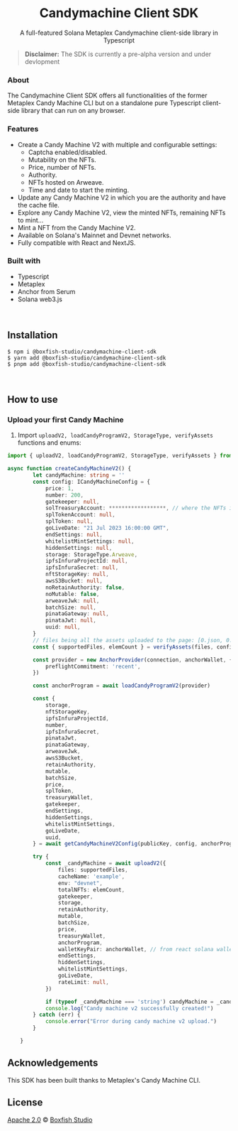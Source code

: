 
<h1 align="center">Candymachine Client SDK</h1>
<p align="center">A full-featured Solana Metaplex Candymachine client-side library in Typescript</p>

> **Disclaimer:** The SDK is currently a pre-alpha version and under devlopment

### About

The Candymachine Client SDK offers all functionalities of the former Metaplex Candy Machine CLI but on a standalone pure Typescript client-side library that can run on any browser.

### Features

- Create a Candy Machine V2 with multiple and configurable settings:
  - Captcha enabled/disabled.
  - Mutability on the NFTs.
  - Price, number of NFTs.
  - Authority.
  - NFTs hosted on Arweave.
  - Time and date to start the minting.
- Update any Candy Machine V2 in which you are the authority and have the cache file.
- Explore any Candy Machine V2, view the minted NFTs, remaining NFTs to mint...
- Mint a NFT from the Candy Machine V2.
- Available on Solana's Mainnet and Devnet networks.
- Fully compatible with React and NextJS.

### Built with

- Typescript
- Metaplex
- Anchor from Serum
- Solana web3.js

<br/>

## Installation

```
$ npm i @boxfish-studio/candymachine-client-sdk
$ yarn add @boxfish-studio/candymachine-client-sdk
$ pnpm add @boxfish-studio/candymachine-client-sdk
```

<br/>

## How to use

### Upload your first Candy Machine

1. Import `uploadV2, loadCandyProgramV2, StorageType, verifyAssets` functions and enums:

```ts
import { uploadV2, loadCandyProgramV2, StorageType, verifyAssets } from '@boxfish-studio/candymachine-client-sdk'

async function createCandyMachineV2() {
        let candyMachine: string = ''
        const config: ICandyMachineConfig = {
            price: 1,
            number: 200,
            gatekeeper: null,
            solTreasuryAccount: ******************, // where the NFTs initial sale SOL will go to
            splTokenAccount: null,
            splToken: null,
            goLiveDate: "21 Jul 2023 16:00:00 GMT",
            endSettings: null,
            whitelistMintSettings: null,
            hiddenSettings: null,
            storage: StorageType.Arweave,
            ipfsInfuraProjectId: null,
            ipfsInfuraSecret: null,
            nftStorageKey: null,
            awsS3Bucket: null,
            noRetainAuthority: false,
            noMutable: false,
            arweaveJwk: null,
            batchSize: null,
            pinataGateway: null,
            pinataJwt: null,
            uuid: null,
        }
        // files being all the assets uploaded to the page: [0.json, 0.png, 1.json, 1.png....]
        const { supportedFiles, elemCount } = verifyAssets(files, config.storage, config.number)

        const provider = new AnchorProvider(connection, anchorWallet, {
            preflightCommitment: 'recent',
        })

        const anchorProgram = await loadCandyProgramV2(provider)

        const {
            storage,
            nftStorageKey,
            ipfsInfuraProjectId,
            number,
            ipfsInfuraSecret,
            pinataJwt,
            pinataGateway,
            arweaveJwk,
            awsS3Bucket,
            retainAuthority,
            mutable,
            batchSize,
            price,
            splToken,
            treasuryWallet,
            gatekeeper,
            endSettings,
            hiddenSettings,
            whitelistMintSettings,
            goLiveDate,
            uuid,
        } = await getCandyMachineV2Config(publicKey, config, anchorProgram)

        try {
            const _candyMachine = await uploadV2({
                files: supportedFiles,
                cacheName: 'example',
                env: "devnet",
                totalNFTs: elemCount,
                gatekeeper,
                storage,
                retainAuthority,
                mutable,
                batchSize,
                price,
                treasuryWallet,
                anchorProgram,
                walletKeyPair: anchorWallet, // from react solana wallet package
                endSettings,
                hiddenSettings,
                whitelistMintSettings,
                goLiveDate,
                rateLimit: null,
            })

            if (typeof _candyMachine === 'string') candyMachine = _candyMachine
            console.log("Candy machine v2 successfully created!")
        } catch (err) {
            console.error("Error during candy machine v2 upload.")
        }

    }

```

## Acknowledgements

This SDK has been built thanks to Metaplex's Candy Machine CLI.

## License

[Apache 2.0](./LICENSE) &copy; [Boxfish Studio]

[Boxfish Studio]: https://boxfish.studio

